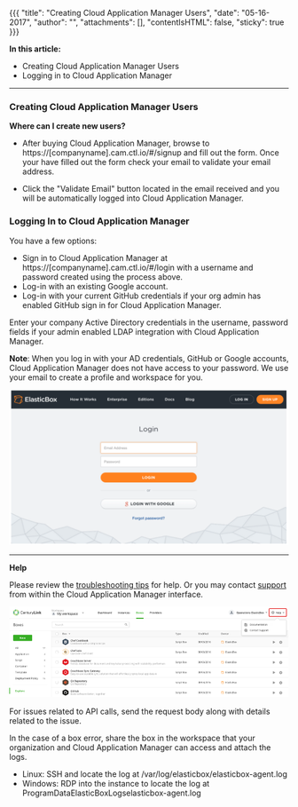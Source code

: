 {{{
"title": "Creating Cloud Application Manager Users",
"date": "05-16-2017",
"author": "",
"attachments": [],
"contentIsHTML": false,
"sticky": true
}}}

**In this article:**

* Creating Cloud Application Manager Users
* Logging in to Cloud Application Manager
___

### Creating Cloud Application Manager Users

**Where can I create new users?**

* After buying Cloud Application Manager, browse to https://[companyname].cam.ctl.io/#/signup and fill out the form. Once your have filled out the form check your email to validate your email address.

* Click the "Validate Email" button located in the email received and you will be automatically logged into Cloud Application Manager.

### Logging In to Cloud Application Manager

You have a few options:

* Sign in to Cloud Application Manager at https://[companyname].cam.ctl.io/#/login with a username and password created using the process above.
* Log-in with an existing Google account.
* Log-in with your current GitHub credentials if your org admin has enabled GitHub sign in for Cloud Application Manager.

Enter your company Active Directory credentials in the username, password fields if your admin enabled LDAP integration with Cloud Application Manager.

**Note**: When you log in with your AD credentials, GitHub or Google accounts, Cloud Application Manager does not have access to your password. We use your email to create a profile and workspace for you.

![getting-started-login-1.png](../../images/cloud-application-manager/getting-started-login-1.png)

___

**Help**

Please review the [troubleshooting tips](../Troubleshooting/troubleshooting-tips.md) for help. Or you may contact [support](mailto:incident@CenturyLink.com) from within the Cloud Application Manager interface.

![getting-started-login-7.png](../../images/cloud-application-manager/getting-started-login-7.png)

For issues related to API calls, send the request body along with details related to the issue.

In the case of a box error, share the box in the workspace that your organization and Cloud Application Manager can access and attach the logs.

* Linux: SSH and locate the log at /var/log/elasticbox/elasticbox-agent.log
* Windows: RDP into the instance to locate the log at ProgramDataElasticBoxLogselasticbox-agent.log
